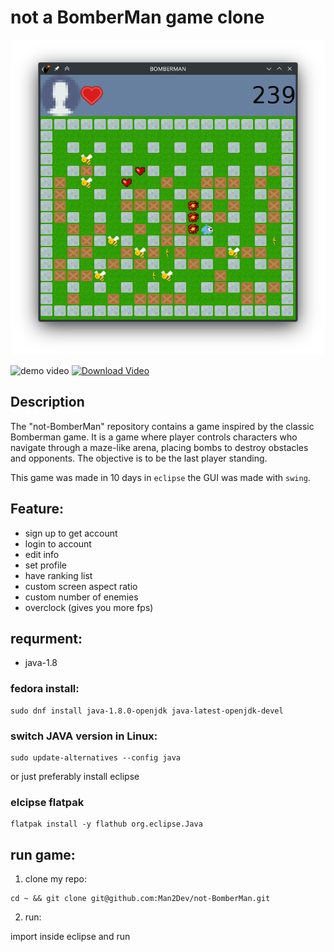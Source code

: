 # not a BomberMan game clone

![img](sample/game.png)

![demo video](sample/output.gif)
[![Download Video](https://img.shields.io/badge/Download-Video-orange)](https://github.com/Man2Dev/not-BomberMan/raw/master/sample/sample.mp4)

## Description
The "not-BomberMan" repository contains a game inspired by the classic Bomberman game. It is a game where player controls characters who navigate through a maze-like arena, placing bombs to destroy obstacles and opponents. The objective is to be the last player standing.

This game was made in 10 days in `eclipse` the GUI was made with `swing`.

## Feature:
* sign up to get account
* login to account
* edit info
* set profile
* have ranking list
* custom screen aspect ratio
* custom number of enemies
* overclock (gives you more fps)

## requrment:
* java-1.8

### fedora install:
````
sudo dnf install java-1.8.0-openjdk java-latest-openjdk-devel
````

### switch JAVA version in Linux:
```
sudo update-alternatives --config java
```

or just preferably install eclipse

### elcipse flatpak
```
flatpak install -y flathub org.eclipse.Java
```

## run game:
1. clone my repo:
````
cd ~ && git clone git@github.com:Man2Dev/not-BomberMan.git
````
2. run:

import inside eclipse and run
